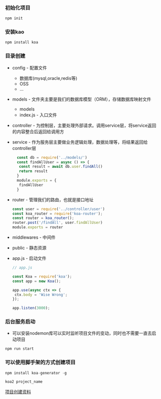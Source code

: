 ### 初始化项目
```js
npm init
```

### 安装kao
```js
npm install koa
```

### 目录创建
- config - 配置文件
   - 数据库(mysql,oracle,redis等)
   - OSS
   - ...
- models - 文件夹主要是我们的数据库模型（ORM），存储数据库映射文件
   - models
   - index.js - 入口文件
- controller - 为控制层，主要处理外部请求。调用service层，将service返回的内容整合后返回给调用方
  
- service - 作为服务层主要做业务逻辑处理，数据处理等，将结果返回给controller层
  ```js
    const db = require('../models/')
    const findAllUser = async () => {
     const result = await db.user.findAll()
     return result
    }
    module.exports = {
     findAllUser
    }
  ```
- router - 管理我们的路由，也就是接口地址
  ```js
  const user = require('../controller/user')
  const koa_router = require('koa-router');
  const router = koa_router();
  router.post('/findAll', user.findAllUser)
  module.exports = router
  ```
- middlewares - 中间件
- public - 静态资源
- app.js - 启动文件
  ```js
  // app.js

  const Koa = require('koa');
  const app = new Koa();

  app.use(async ctx => {
   ctx.body = 'Wise Wrong';
  });

  app.listen(3000);
  ```
### 后台服务启动

- 可以安装nodemon库可以实时监听项目文件的变动，同时也不需要一直去启动项目
  
```js
npm run start
```


### 可以使用脚手架的方式创建项目
```js
npm install koa-generator -g

koa2 project_name
```
[项目创建资料](https://www.yisu.com/zixun/162347.html)